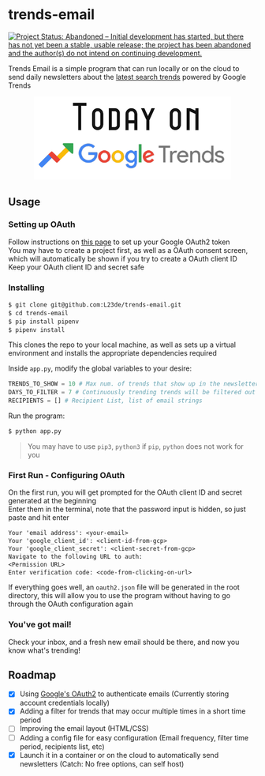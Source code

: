 # trends-email

[![Project Status: Abandoned – Initial development has started, but there has not yet been a stable, usable release; the project has been abandoned and the author(s) do not intend on continuing development.](https://www.repostatus.org/badges/latest/abandoned.svg)](https://www.repostatus.org/#abandoned)

Trends Email is a simple program that can run locally or on the cloud to send daily newsletters about the [latest search trends][1] powered by Google Trends

<p align="center">
   <img src="attachments/TodayOnGTrends.png" alt="Trends Email Logo" width=400>
</p>

## Usage

### Setting up OAuth

Follow instructions on [this page][2] to set up your Google OAuth2 token\
You may have to create a project first, as well as a OAuth consent screen, which will automatically be shown if you try to create a OAuth client ID\
Keep your OAuth client ID and secret safe

### Installing

```bash
$ git clone git@github.com:L23de/trends-email.git
$ cd trends-email
$ pip install pipenv
$ pipenv install
```

This clones the repo to your local machine, as well as sets up a virtual environment and installs the appropriate dependencies required

Inside `app.py`, modify the global variables to your desire:

```python
TRENDS_TO_SHOW = 10 # Max num. of trends that show up in the newsletter (Max is 20)
DAYS_TO_FILTER = 7 # Continuously trending trends will be filtered out for this amount of days
RECIPIENTS = [] # Recipient List, list of email strings
```

Run the program:

```bash
$ python app.py
```

> You may have to use `pip3`, `python3` if `pip`, `python` does not work for you

### First Run - Configuring OAuth

On the first run, you will get prompted for the OAuth client ID and secret generated at the beginning\
Enter them in the terminal, note that the password input is hidden, so just paste and hit enter

```
Your 'email address': <your-email>
Your 'google_client_id': <client-id-from-gcp>
Your 'google_client_secret': <client-secret-from-gcp>
Navigate to the following URL to auth:
<Permission URL>
Enter verification code: <code-from-clicking-on-url>
```

If everything goes well, an `oauth2.json` file will be generated in the root directory, this will allow you to use the program without having to go through the OAuth configuration again

### You've got mail!

Check your inbox, and a fresh new email should be there, and now you know what's trending!

## Roadmap

- [x] Using [Google's OAuth2][2] to authenticate emails (Currently storing account credentials locally)
- [x] Adding a filter for trends that may occur multiple times in a short time period
- [ ] Improving the email layout (HTML/CSS)
- [ ] Adding a config file for easy configuration (Email frequency, filter time period, recipients list, etc)
- [x] Launch it in a container or on the cloud to automatically send newsletters (Catch: No free options, can self host)

[1]: https://trends.google.com/trends/trendingsearches/daily?geo=US "Google Trends Link"
[2]: https://blog.macuyiko.com/post/2016/how-to-send-html-mails-with-oauth2-and-gmail-in-python.html "Google OAuth2 using Python"
